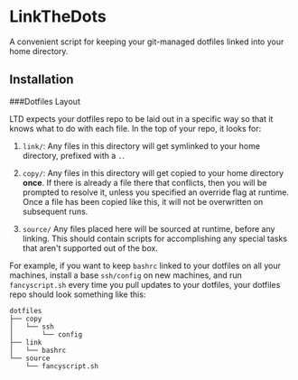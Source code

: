 LinkTheDots
===========

A convenient script for keeping your git-managed dotfiles linked into your home
directory.

Installation
------------

###Dotfiles Layout

LTD expects your dotfiles repo to be laid out in a specific way so that it knows
what to do with each file. In the top of your repo, it looks for:

1. `link/`: Any files in this directory will get symlinked to your home
   directory, prefixed with a `.`.

2. `copy/`: Any files in this directory will get copied to your home directory
   **once**. If there is already a file there that conflicts, then you will be
   prompted to resolve it, unless you specified an override flag at runtime.
   Once a file has been copied like this, it will not be overwritten on
   subsequent runs.

3. `source/` Any files placed here will be sourced at runtime, before any
   linking. This should contain scripts for accomplishing any special tasks that
   aren't supported out of the box.

For example, if you want to keep `bashrc` linked to your dotfiles on all your
machines, install a base `ssh/config` on new machines, and run `fancyscript.sh`
every time you pull updates to your dotfiles, your dotfiles repo should look
something like this:

```
dotfiles
├── copy
│   └── ssh
│       └── config
├── link
│   └── bashrc
└── source
    └── fancyscript.sh
```
